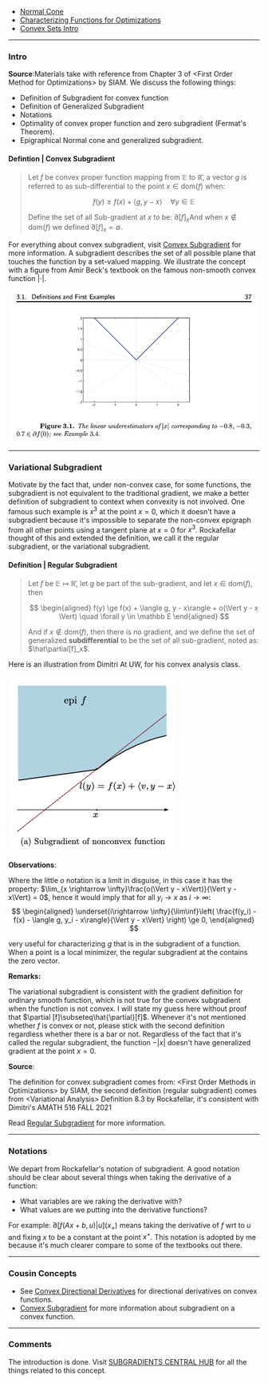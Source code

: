 * [Normal Cone](Normal%20Cone.md)
* [Characterizing Functions for Optimizations](Characterizing%20Functions%20for%20Optimizations.md)
* [Convex Sets Intro](Convex%20Sets%20Intro.md)

---
### **Intro**

**Source**:Materials take with reference from Chapter 3 of \<First Order Method for Optimizations\> by SIAM. We discuss the following things: 
* Definition of Subgradient for convex function
* Definition of Generalized Subgradient
* Notations 
* Optimality of convex proper function and zero subgradient (Fermat's Theorem). 
* Epigraphical Normal cone and generalized subgradient. 


#### **Defintion | Convex Subgradient**
> Let $f$  be convex proper function mapping from $\mathbb E$ to $\mathbb {\bar R}$, a vector $g$ is referred to as sub-differential to the point $x\in \text{dom}(f)$ when: 
> 
> $$
>     f(y) \ge f(x) + \langle g, y - x\rangle \quad \forall y\in \mathbb E
> $$
> 
> Define the set of all Sub-gradient at $x$ to be: $\partial[f]_{x}$And when $x\not\in \text{dom}(f)$ we defined $\partial [f]_x = \emptyset$. 

For everything about convex subgradient, visit [Convex Subgradient](Convex%20Subgradient.md) for more information. 
A subgradient describes the set of all possible plane that touches the function by a set-valued mapping. 
We illustrate the concept with a figure from Amir Beck's textbook on the famous non-smooth convex function $|\cdot|$. 

![](../../Assets/convex-subgradient-illustration-amir-beck.png)


---
### **Variational Subgradient**

Motivate by the fact that, under non-convex case, for some functions, the subgradient is not equivalent to the traditional gradient, we make a better definition of subgradient to context when convexity is not involved. 
One famous such example is $x^3$ at the point $x = 0$, which it doesn't have a subgradient  because it's impossible to separate the non-convex epigraph from all other points using a tangent plane at $x = 0$ for $x^3$. 
Rockafellar thought of this and extended the definition, we call it the regular subgradient, or the variational subgradient. 

#### **Definition | Regular Subgradient**
> Let $f$ be $\mathbb E \mapsto \mathbb{\bar R}$, let $g$ be part of the sub-gradient, and let $x\in \text{dom}(f)$, then
> 
> $$
> \begin{aligned}
>     f(y) \ge f(x) + \langle g, y - x\rangle + o(\Vert y - x \Vert) \quad \forall y \in \mathbb E
> \end{aligned}
> $$
> 
> And if $x\not\in \text{dom}(f)$, then there is no gradient, and we define the set of generalized **subdifferential** to be the set of all sub-gradient, noted as: $\hat\partial[f]_x$. 

Here is an illustration from Dimitri At UW, for his convex analysis class. 

![](../../Assets/variational-subgradient-illustration.png)

**Observations**: 

Where the little $o$ notation is a limit in disguise, in this case it has the property: $\lim_{x \rightarrow \infty}\frac{o(\Vert y - x\Vert)}{\Vert y - x\Vert} = 0$, hence it would imply that for all $y_i\rightarrow x$ as $i\rightarrow \infty$: 
$$
\begin{aligned}
    \underset{i\rightarrow \infty}{\lim\inf}\left(
        \frac{f(y_i) - f(x) - \langle g, y_i - x\rangle}{\Vert y - x\Vert}
    \right) \ge 0, 
\end{aligned}
$$

very useful for characterizing $g$ that is in the subgradient of a function. When a point is a local minimizer, the regular subgradient at the contains the zero vector. 

**Remarks:**

The variational subgradient is consistent with the gradient definition for ordinary smooth function, which is not true for the convex subgradient when the function is not convex. I will state my guess here without proof that $\partial [f]\subseteq\hat{\partial}[f]$. Whenever it's not mentioned whether $f$ is convex or not, please stick with the second definition regardless whether there is a bar or not. Regardless of the fact that it's called the regular subgradient, the function $-|x|$ doesn't have generalized gradient at the point $x = 0$. 

**Source**: 

The definition for convex subgradient comes from: \<First Order Methods in Optimizations\> by SIAM, the second definition (regular subgradient) comes from \<Variational Analysis\> Definition 8.3 by Rockafellar, it's consistent with Dimitri's AMATH 516 FALL 2021

Read [Regular Subgradient](Subgradients%20Intro.md) for more information. 

---
### **Notations**

We depart from Rockafellar's notation of subgradient. A good notation should be clear about several things when taking the derivative of a function: 
* What variables are we raking the derivative with? 
* What values are we putting into the derivative functions? 

For example: $\partial[f(Ax + b, u)|u](x_+)$ means taking the derivative of $f$ wrt to $u$ and fixing $x$ to be a constant at the point $x^+$. This notation is adopted by me because it's much clearer compare to some of the textbooks out there. 

---
### **Cousin Concepts**

- See [Convex Directional Derivatives](Convex%20Directional%20Derivatives.md) for directional derivatives on convex functions. 
- [Convex Subgradient](Convex%20Subgradient.md) for more information about subgradient on a convex function. 



---
### **Comments**

The introduction is done. Visit [SUBGRADIENTS CENTRAL HUB](AMATH%20516%20Numerical%20Optimizations/Non-Smooth%20Calculus/SUBGRADIENTS%20CENTRAL%20HUB.md) for all the things related to this concept. 
